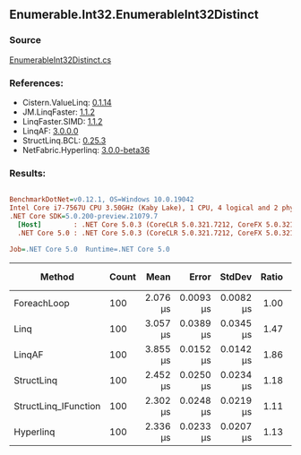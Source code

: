 ﻿## Enumerable.Int32.EnumerableInt32Distinct

### Source
[EnumerableInt32Distinct.cs](../LinqBenchmarks/Enumerable/Int32/EnumerableInt32Distinct.cs)

### References:
- Cistern.ValueLinq: [0.1.14](https://www.nuget.org/packages/Cistern.ValueLinq/0.1.14)
- JM.LinqFaster: [1.1.2](https://www.nuget.org/packages/JM.LinqFaster/1.1.2)
- LinqFaster.SIMD: [1.1.2](https://www.nuget.org/packages/LinqFaster.SIMD/1.0.3)
- LinqAF: [3.0.0.0](https://www.nuget.org/packages/LinqAF/3.0.0.0)
- StructLinq.BCL: [0.25.3](https://www.nuget.org/packages/StructLinq.BCL/0.25.3)
- NetFabric.Hyperlinq: [3.0.0-beta36](https://www.nuget.org/packages/NetFabric.Hyperlinq/3.0.0-beta36)

### Results:
``` ini

BenchmarkDotNet=v0.12.1, OS=Windows 10.0.19042
Intel Core i7-7567U CPU 3.50GHz (Kaby Lake), 1 CPU, 4 logical and 2 physical cores
.NET Core SDK=5.0.200-preview.21079.7
  [Host]        : .NET Core 5.0.3 (CoreCLR 5.0.321.7212, CoreFX 5.0.321.7212), X64 RyuJIT
  .NET Core 5.0 : .NET Core 5.0.3 (CoreCLR 5.0.321.7212, CoreFX 5.0.321.7212), X64 RyuJIT

Job=.NET Core 5.0  Runtime=.NET Core 5.0  

```
|               Method | Count |     Mean |     Error |    StdDev | Ratio | RatioSD |  Gen 0 | Gen 1 | Gen 2 | Allocated |
|--------------------- |------ |---------:|----------:|----------:|------:|--------:|-------:|------:|------:|----------:|
|          ForeachLoop |   100 | 2.076 μs | 0.0093 μs | 0.0082 μs |  1.00 |    0.00 | 2.8877 |     - |     - |    6048 B |
|                 Linq |   100 | 3.057 μs | 0.0389 μs | 0.0345 μs |  1.47 |    0.02 | 2.0638 |     - |     - |    4320 B |
|               LinqAF |   100 | 3.855 μs | 0.0152 μs | 0.0142 μs |  1.86 |    0.01 | 2.5024 |     - |     - |    5240 B |
|           StructLinq |   100 | 2.452 μs | 0.0250 μs | 0.0234 μs |  1.18 |    0.01 | 0.0305 |     - |     - |      64 B |
| StructLinq_IFunction |   100 | 2.302 μs | 0.0248 μs | 0.0219 μs |  1.11 |    0.01 | 0.0191 |     - |     - |      40 B |
|            Hyperlinq |   100 | 2.336 μs | 0.0233 μs | 0.0207 μs |  1.13 |    0.01 | 0.0191 |     - |     - |      40 B |
